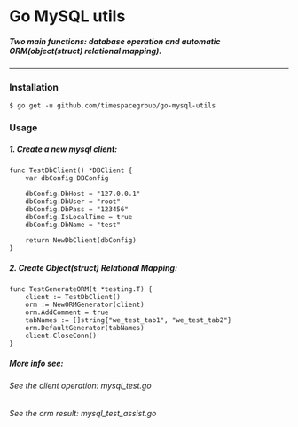 # Go MySQL utils

##### Two main functions: database operation and automatic ORM(object(struct) relational mapping).

---------------------------------------
### Installation
```
$ go get -u github.com/timespacegroup/go-mysql-utils
```
### Usage

##### 1. Create a new mysql client:
```
func TestDbClient() *DBClient {
	var dbConfig DBConfig

	dbConfig.DbHost = "127.0.0.1"
	dbConfig.DbUser = "root"
	dbConfig.DbPass = "123456"
	dbConfig.IsLocalTime = true
	dbConfig.DbName = "test"

	return NewDbClient(dbConfig)
}
```
##### 2. Create Object(struct) Relational Mapping:
```
func TestGenerateORM(t *testing.T) {
	client := TestDbClient()
	orm := NewORMGenerator(client)
	orm.AddComment = true
	tabNames := []string{"we_test_tab1", "we_test_tab2"}
	orm.DefaultGenerator(tabNames)
	client.CloseConn()
}
```
##### More info see:
###### See the client operation: mysql_test.go
###### See the orm result: mysql_test_assist.go
